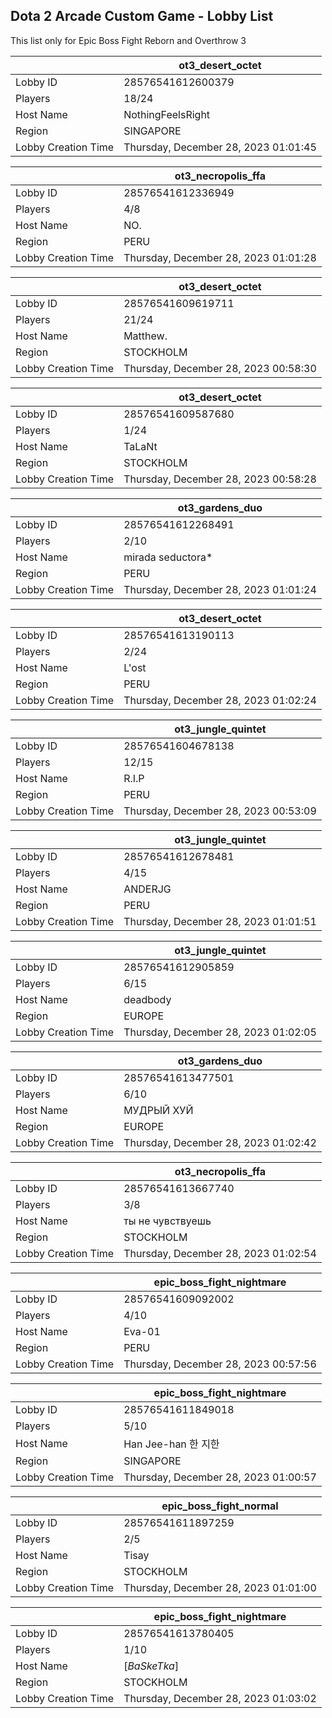 ## Dota 2 Arcade Custom Game - Lobby List

This list only for Epic Boss Fight Reborn and Overthrow 3

|  | ot3_desert_octet |
| ------ | ------ |
| Lobby ID | 28576541612600379 |
| Players | 18/24 |
| Host Name | NothingFeelsRight |
| Region | SINGAPORE |
| Lobby Creation Time | Thursday, December 28, 2023 01:01:45 |


|  | ot3_necropolis_ffa |
| ------ | ------ |
| Lobby ID | 28576541612336949 |
| Players | 4/8 |
| Host Name | NO. |
| Region | PERU |
| Lobby Creation Time | Thursday, December 28, 2023 01:01:28 |


|  | ot3_desert_octet |
| ------ | ------ |
| Lobby ID | 28576541609619711 |
| Players | 21/24 |
| Host Name | Matthew. |
| Region | STOCKHOLM |
| Lobby Creation Time | Thursday, December 28, 2023 00:58:30 |


|  | ot3_desert_octet |
| ------ | ------ |
| Lobby ID | 28576541609587680 |
| Players | 1/24 |
| Host Name | TaLaNt |
| Region | STOCKHOLM |
| Lobby Creation Time | Thursday, December 28, 2023 00:58:28 |


|  | ot3_gardens_duo |
| ------ | ------ |
| Lobby ID | 28576541612268491 |
| Players | 2/10 |
| Host Name | mirada seductora* |
| Region | PERU |
| Lobby Creation Time | Thursday, December 28, 2023 01:01:24 |


|  | ot3_desert_octet |
| ------ | ------ |
| Lobby ID | 28576541613190113 |
| Players | 2/24 |
| Host Name | L'ost |
| Region | PERU |
| Lobby Creation Time | Thursday, December 28, 2023 01:02:24 |


|  | ot3_jungle_quintet |
| ------ | ------ |
| Lobby ID | 28576541604678138 |
| Players | 12/15 |
| Host Name | R.I.P |
| Region | PERU |
| Lobby Creation Time | Thursday, December 28, 2023 00:53:09 |


|  | ot3_jungle_quintet |
| ------ | ------ |
| Lobby ID | 28576541612678481 |
| Players | 4/15 |
| Host Name | ANDERJG |
| Region | PERU |
| Lobby Creation Time | Thursday, December 28, 2023 01:01:51 |


|  | ot3_jungle_quintet |
| ------ | ------ |
| Lobby ID | 28576541612905859 |
| Players | 6/15 |
| Host Name | deadbody |
| Region | EUROPE |
| Lobby Creation Time | Thursday, December 28, 2023 01:02:05 |


|  | ot3_gardens_duo |
| ------ | ------ |
| Lobby ID | 28576541613477501 |
| Players | 6/10 |
| Host Name | МУДРЫЙ ХУЙ |
| Region | EUROPE |
| Lobby Creation Time | Thursday, December 28, 2023 01:02:42 |


|  | ot3_necropolis_ffa |
| ------ | ------ |
| Lobby ID | 28576541613667740 |
| Players | 3/8 |
| Host Name | ты не чувствуешь |
| Region | STOCKHOLM |
| Lobby Creation Time | Thursday, December 28, 2023 01:02:54 |


|  | epic_boss_fight_nightmare |
| ------ | ------ |
| Lobby ID | 28576541609092002 |
| Players | 4/10 |
| Host Name | Eva-01 |
| Region | PERU |
| Lobby Creation Time | Thursday, December 28, 2023 00:57:56 |


|  | epic_boss_fight_nightmare |
| ------ | ------ |
| Lobby ID | 28576541611849018 |
| Players | 5/10 |
| Host Name | Han Jee-han  한 지한 |
| Region | SINGAPORE |
| Lobby Creation Time | Thursday, December 28, 2023 01:00:57 |


|  | epic_boss_fight_normal |
| ------ | ------ |
| Lobby ID | 28576541611897259 |
| Players | 2/5 |
| Host Name | Tisay |
| Region | STOCKHOLM |
| Lobby Creation Time | Thursday, December 28, 2023 01:01:00 |


|  | epic_boss_fight_nightmare |
| ------ | ------ |
| Lobby ID | 28576541613780405 |
| Players | 1/10 |
| Host Name | [*BaSkeTka*] |
| Region | STOCKHOLM |
| Lobby Creation Time | Thursday, December 28, 2023 01:03:02 |


